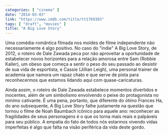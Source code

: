 ```yaml
---
categories: [ "cinema" ]
date: "2014-03-03"
link: "https://www.imdb.com/title/tt1769383"
tags: [ "draft", "movies" ]
title: "A Big Love Story"
---
```

Uma comédia-romântica filmada nos moldes de filme independente não necessariamente é algo positivo. No caso do "indie" A Big Love Story, de 2012, o roteiro de Dale Zawada peca por não aproveitar a oportunidade de estabelecer novos horizontes para a relação amorosa entre Sam (Robbie Kaller), um obeso que começa a sentir o peso do seu passado ao desistir de sua vida de esportista, e Cassie (Jillian Leigh), uma personal trainer de academia que namora um rapaz chato e que serve de pista para reconhecermos que estamos lidando aqui com quase-caricaturas.

Ainda assim, o roteiro de Dale Zawada estabelece momentos divertidos e inocentes, além de um simbolismo envolvendo o peixe do protagonista no mínimo cativante. É uma pena, portanto, que diferente do ótimo Frances Ha, do ano subsequente, A Big Love Story falhe justamente na questão que tornou o filme de Noah Baumbach icônico para aquele ano: reconhecer as fragilidades de seus personagens é o que os torna mais reais e palpáveis para seu público. A empatia do fato de todos nós estarmos vivendo vidas imperfeitas é algo que falta na visão periférica da vida deste gordo.
